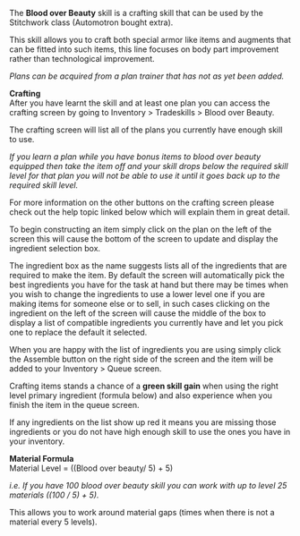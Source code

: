 The **Blood over Beauty** skill is a crafting skill that can be used by the Stitchwork class (Automotron bought extra).

This skill allows you to craft both special armor like items and augments that can be fitted into such items, this line focuses on body part improvement rather than technological improvement.

_Plans can be acquired from a plan trainer that has not as yet been added._

**Crafting**  
After you have learnt the skill and at least one plan you can access the crafting screen by going to Inventory > Tradeskills > Blood over Beauty.

The crafting screen will list all of the plans you currently have enough skill to use.

_If you learn a plan while you have bonus items to blood over beauty equipped then take the item off and your skill drops below the required skill level for that plan you will not be able to use it until it goes back up to the required skill level._

For more information on the other buttons on the crafting screen please check out the help topic linked below which will explain them in great detail.

To begin constructing an item simply click on the plan on the left of the screen this will cause the bottom of the screen to update and display the ingredient selection box.

The ingredient box as the name suggests lists all of the ingredients that are required to make the item. By default the screen will automatically pick the best ingredients you have for the task at hand but there may be times when you wish to change the ingredients to use a lower level one if you are making items for someone else or to sell, in such cases clicking on the ingredient on the left of the screen will cause the middle of the box to display a list of compatible ingredients you currently have and let you pick one to replace the default it selected.

When you are happy with the list of ingredients you are using simply click the Assemble button on the right side of the screen and the item will be added to your Inventory > Queue screen.

Crafting items stands a chance of a **green skill gain** when using the right level primary ingredient (formula below) and also experience when you finish the item in the queue screen.

If any ingredients on the list show up red it means you are missing those ingredients or you do not have high enough skill to use the ones you have in your inventory.

**Material Formula**  
Material Level = ((Blood over beauty/ 5) + 5)

_i.e. If you have 100 blood over beauty skill you can work with up to level 25 materials ((100 / 5) + 5)._

This allows you to work around material gaps (times when there is not a material every 5 levels).